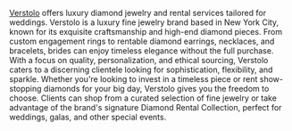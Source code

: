 [Verstolo](https://www.verstolo.com/) offers luxury diamond jewelry and rental services tailored for weddings. Verstolo is a luxury fine jewelry brand based in New York City, known for its exquisite craftsmanship and high-end diamond pieces. From custom engagement rings to rentable diamond earrings, necklaces, and bracelets, brides can enjoy timeless elegance without the full purchase. 
With a focus on quality, personalization, and ethical sourcing, Verstolo caters to a discerning clientele looking for sophistication, flexibility, and sparkle.
Whether you're looking to invest in a timeless piece or rent show-stopping diamonds for your big day, Verstolo gives you the freedom to choose. Clients can shop from a curated selection of fine jewelry or take advantage of the brand's signature Diamond Rental Collection, perfect for weddings, galas, and other special events.

